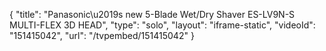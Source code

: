 {
    "title": "Panasonic\u2019s new 5-Blade Wet\/Dry Shaver ES-LV9N-S MULTI-FLEX 3D HEAD",
    "type": "solo",
    "layout": "iframe-static",
    "videoId": "151415042",
    "url": "\/tvpembed\/151415042"
}